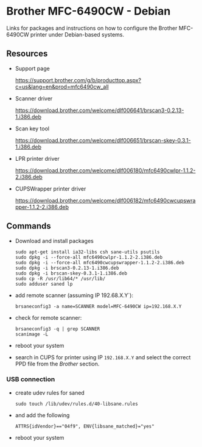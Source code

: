 # Brother MFC-6490CW - Debian
Links for packages and instructions on how to configure the Brother MFC-6490CW printer
under Debian-based systems.


## Resources

* Support page

  https://support.brother.com/g/b/producttop.aspx?c=us&lang=en&prod=mfc6490cw_all

* Scanner driver

  https://download.brother.com/welcome/dlf006641/brscan3-0.2.13-1.i386.deb

* Scan key tool

  https://download.brother.com/welcome/dlf006651/brscan-skey-0.3.1-1.i386.deb

* LPR printer driver

  https://download.brother.com/welcome/dlf006180/mfc6490cwlpr-1.1.2-2.i386.deb

* CUPSWrapper printer driver

  https://download.brother.com/welcome/dlf006182/mfc6490cwcupswrapper-1.1.2-2.i386.deb


## Commands

* Download and install packages

  ```
  sudo apt-get install ia32-libs csh sane-utils psutils
  sudo dpkg -i --force-all mfc6490cwlpr-1.1.2-2.i386.deb 
  sudo dpkg -i --force-all mfc6490cwcupswrapper-1.1.2-2.i386.deb 
  sudo dpkg -i brscan3-0.2.13-1.i386.deb
  sudo dpkg -i brscan-skey-0.3.1-1.i386.deb
  sudo cp -R /usr/lib64/* /usr/lib/
  sudo adduser saned lp
  ```

* add remote scanner (assuming IP 192.68.X.Y`):

  ```
  brsaneconfig3 -a name=SCANNER model=MFC-6490CW ip=192.168.X.Y
  ```

* check for remote scanner:

  ```
  brsaneconfig3 -q | grep SCANNER
  scanimage -L
  ```

* reboot your system

* search in CUPS for printer using IP `192.168.X.Y` and select the correct
  PPD file from the *Brother* section.


### USB connection

* create udev rules for saned

  ```
  sudo touch /lib/udev/rules.d/40-libsane.rules
  ```

* and add the following

  ```
  ATTRS{idVendor}=="04f9", ENV{libsane_matched}="yes"
  ```

* reboot your system

